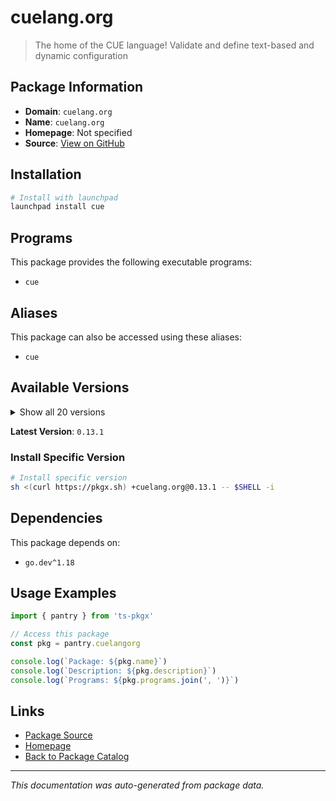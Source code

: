 # cuelang.org

> The home of the CUE language! Validate and define text-based and dynamic configuration

## Package Information

- **Domain**: `cuelang.org`
- **Name**: `cuelang.org`
- **Homepage**: Not specified
- **Source**: [View on GitHub](https://github.com/pkgxdev/pantry/tree/main/projects/cuelang.org/package.yml)

## Installation

```bash
# Install with launchpad
launchpad install cue
```

## Programs

This package provides the following executable programs:

- `cue`

## Aliases

This package can also be accessed using these aliases:

- `cue`

## Available Versions

<details>
<summary>Show all 20 versions</summary>

- `0.13.1`, `0.13.0`, `0.12.1`, `0.12.0`, `0.11.2`
- `0.11.1`, `0.11.0`, `0.10.1`, `0.10.0`, `0.9.2`
- `0.9.1`, `0.9.0`, `0.8.2`, `0.8.1`, `0.8.0`
- `0.7.1`, `0.7.0`, `0.6.0`, `0.5.0`, `0.4.3`

</details>

**Latest Version**: `0.13.1`

### Install Specific Version

```bash
# Install specific version
sh <(curl https://pkgx.sh) +cuelang.org@0.13.1 -- $SHELL -i
```

## Dependencies

This package depends on:

- `go.dev^1.18`

## Usage Examples

```typescript
import { pantry } from 'ts-pkgx'

// Access this package
const pkg = pantry.cuelangorg

console.log(`Package: ${pkg.name}`)
console.log(`Description: ${pkg.description}`)
console.log(`Programs: ${pkg.programs.join(', ')}`)
```

## Links

- [Package Source](https://github.com/pkgxdev/pantry/tree/main/projects/cuelang.org/package.yml)
- [Homepage](#)
- [Back to Package Catalog](../package-catalog.md)

---

*This documentation was auto-generated from package data.*
